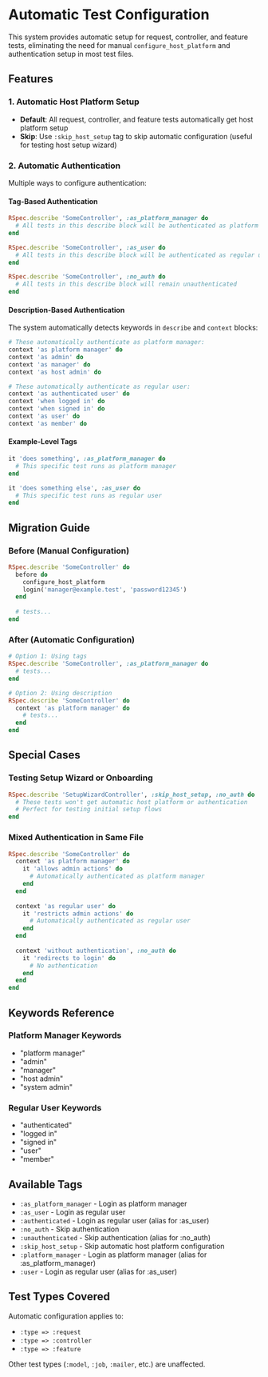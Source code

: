 # Automatic Test Configuration

This system provides automatic setup for request, controller, and feature tests, eliminating the need for manual `configure_host_platform` and authentication setup in most test files.

## Features

### 1. Automatic Host Platform Setup
- **Default**: All request, controller, and feature tests automatically get host platform setup
- **Skip**: Use `:skip_host_setup` tag to skip automatic configuration (useful for testing host setup wizard)

### 2. Automatic Authentication
Multiple ways to configure authentication:

#### Tag-Based Authentication
```ruby
RSpec.describe 'SomeController', :as_platform_manager do
  # All tests in this describe block will be authenticated as platform manager
end

RSpec.describe 'SomeController', :as_user do  
  # All tests in this describe block will be authenticated as regular user
end

RSpec.describe 'SomeController', :no_auth do
  # All tests in this describe block will remain unauthenticated
end
```

#### Description-Based Authentication
The system automatically detects keywords in `describe` and `context` blocks:

```ruby
# These automatically authenticate as platform manager:
context 'as platform manager' do
context 'as admin' do
context 'as manager' do
context 'as host admin' do

# These automatically authenticate as regular user:
context 'as authenticated user' do
context 'when logged in' do  
context 'when signed in' do
context 'as user' do
context 'as member' do
```

#### Example-Level Tags
```ruby
it 'does something', :as_platform_manager do
  # This specific test runs as platform manager
end

it 'does something else', :as_user do
  # This specific test runs as regular user  
end
```

## Migration Guide

### Before (Manual Configuration)
```ruby
RSpec.describe 'SomeController' do
  before do
    configure_host_platform
    login('manager@example.test', 'password12345') 
  end
  
  # tests...
end
```

### After (Automatic Configuration)
```ruby
# Option 1: Using tags
RSpec.describe 'SomeController', :as_platform_manager do
  # tests...
end

# Option 2: Using description
RSpec.describe 'SomeController' do
  context 'as platform manager' do
    # tests...
  end
end
```

## Special Cases

### Testing Setup Wizard or Onboarding
```ruby
RSpec.describe 'SetupWizardController', :skip_host_setup, :no_auth do
  # These tests won't get automatic host platform or authentication
  # Perfect for testing initial setup flows
end
```

### Mixed Authentication in Same File
```ruby
RSpec.describe 'SomeController' do
  context 'as platform manager' do
    it 'allows admin actions' do
      # Automatically authenticated as platform manager
    end
  end
  
  context 'as regular user' do  
    it 'restricts admin actions' do
      # Automatically authenticated as regular user
    end
  end
  
  context 'without authentication', :no_auth do
    it 'redirects to login' do
      # No authentication
    end
  end
end
```

## Keywords Reference

### Platform Manager Keywords
- "platform manager"
- "admin" 
- "manager"
- "host admin"
- "system admin"

### Regular User Keywords  
- "authenticated"
- "logged in"
- "signed in"
- "user"
- "member"

## Available Tags

- `:as_platform_manager` - Login as platform manager
- `:as_user` - Login as regular user
- `:authenticated` - Login as regular user (alias for :as_user)
- `:no_auth` - Skip authentication
- `:unauthenticated` - Skip authentication (alias for :no_auth)
- `:skip_host_setup` - Skip automatic host platform configuration
- `:platform_manager` - Login as platform manager (alias for :as_platform_manager)
- `:user` - Login as regular user (alias for :as_user)

## Test Types Covered

Automatic configuration applies to:
- `:type => :request`
- `:type => :controller` 
- `:type => :feature`

Other test types (`:model`, `:job`, `:mailer`, etc.) are unaffected.

